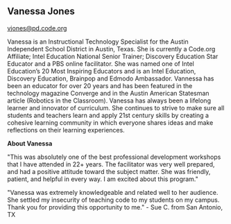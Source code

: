 ## Vanessa Jones


[vjones@pd.code.org](mailto:vjones@pd.code.org)

Vanessa is an Instructional Technology Specialist for the Austin Independent School District in Austin, Texas. She is currently a Code.org Affiliate; Intel Education National Senior Trainer; Discovery Education Star Educator and a PBS online facilitator. She was named one of Intel Education’s 20 Most Inspiring Educators and is an Intel Education, Discovery Education, Brainpop and Edmodo Ambassador. Vannessa has been an educator for over 20 years and has been featured in the technology magazine Converge and in the Austin American Statesman article (Robotics in the Classroom). Vanessa has always been a lifelong learner and innovator of curriculum. She continues to strive to make sure all students and teachers learn and apply 21st century skills by creating a cohesive learning community in which everyone shares ideas and make reflections on their learning experiences. 

**About Vanessa**

"This was absolutely one of the best professional development workshops 
that I have attended in 22+ years. The facilitator was very well prepared, 
and had a positive attitude toward the subject matter. She was friendly, 
patient, and helpful in every way. I am excited about this program." 

"Vanessa was extremely knowledgeable and related well to her audience. She 
settled my insecurity of teaching code to my students on my campus. Thank 
you for providing this opportunity to me." - Sue C. from San Antonio, TX